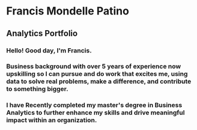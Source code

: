 # Francis Mondelle Patino <br/>
## Analytics Portfolio
### Hello! Good day, I'm Francis.
### Business background with over 5 years of experience now upskilling so I can pursue and do work that excites me, using data to solve real problems, make a difference, and contribute to something bigger. 
### I have Recently completed my master's degree in Business Analytics to further enhance my skills and drive meaningful impact within an organization.



